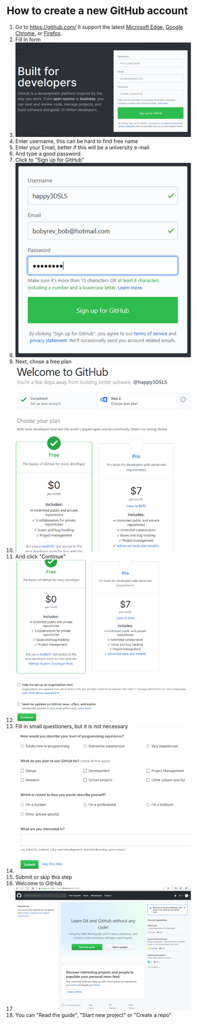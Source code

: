 # How to create a new GitHub account

1. Go to https://github.com/  It support  the latest [Microsoft Edge](https://www.microsoft.com/en-us/windows/microsoft-edge), [Google Chrome](https://chrome.google.com/), or [Firefox](https://mozilla.org/firefox/).
2. Fill in form 
3. ![](https://github.com/Anaga/TARvg17/blob/master/Info/Img/GitHubLogin1.PNG)
4. Enter username, this can be hard to find free name
5. Enter your Email, better if this will be a university e-mail
6. And type a good password.
7. Click to "Sign up for GitHub"
8. ![](https://github.com/Anaga/TARvg17/blob/master/Info/Img/GitHubLogin2.PNG)
9. Next, chose a free plan
10. ![](https://github.com/Anaga/TARvg17/blob/master/Info/Img/GitHubLogin3.PNG)
11. And click "Continue"
12. ![](https://github.com/Anaga/TARvg17/blob/master/Info/Img/GitHubLogin3a.PNG)
13. Fill in small questioners, but it is not necessary
14. ![](https://github.com/Anaga/TARvg17/blob/master/Info/Img/GitHubLogin4.PNG)
15. Submit or skip this step
16. Welcome to GitHub
17. ![](https://github.com/Anaga/TARvg17/blob/master/Info/Img/GitHubLogin5.PNG)
18. You can "Read the guide", "Start new project" or "Create a repo"